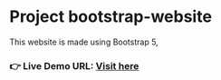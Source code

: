 # Project bootstrap-website
This website is made using Bootstrap 5,
### **👉 Live Demo URL:** <a href="https://shreyash00007.github.io/bootstrap-website/">**Visit here** </a>
